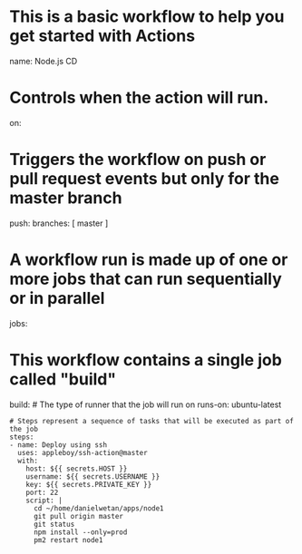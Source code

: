 # This is a basic workflow to help you get started with Actions

name: Node.js CD

# Controls when the action will run. 
on:
  # Triggers the workflow on push or pull request events but only for the master branch
  push:
    branches: [ master ]

# A workflow run is made up of one or more jobs that can run sequentially or in parallel
jobs:
  # This workflow contains a single job called "build"
  build:
    # The type of runner that the job will run on
    runs-on: ubuntu-latest

    # Steps represent a sequence of tasks that will be executed as part of the job
    steps:
    - name: Deploy using ssh
      uses: appleboy/ssh-action@master
      with:
        host: ${{ secrets.HOST }}
        username: ${{ secrets.USERNAME }}
        key: ${{ secrets.PRIVATE_KEY }}
        port: 22
        script: |
          cd ~/home/danielwetan/apps/node1
          git pull origin master
          git status
          npm install --only=prod
          pm2 restart node1
